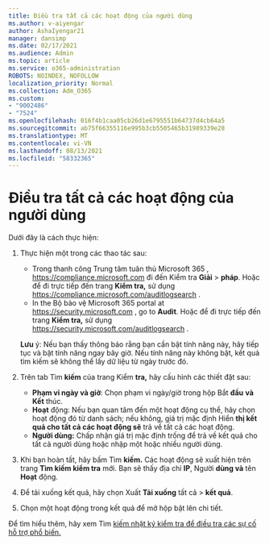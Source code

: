 ```yaml
---
title: Điều tra tất cả các hoạt động của người dùng
ms.author: v-aiyengar
author: AshaIyengar21
manager: dansimp
ms.date: 02/17/2021
ms.audience: Admin
ms.topic: article
ms.service: o365-administration
ROBOTS: NOINDEX, NOFOLLOW
localization_priority: Normal
ms.collection: Adm_O365
ms.custom:
- "9002486"
- "7524"
ms.openlocfilehash: 016f4b1caa05cb26d1e6795551b64737d4cb64a5
ms.sourcegitcommit: ab75f66355116e995b3cb5505465b31989339e28
ms.translationtype: MT
ms.contentlocale: vi-VN
ms.lasthandoff: 08/13/2021
ms.locfileid: "58332365"
---
```

# <a name="investigate-all-the-users-activities"></a>Điều tra tất cả các hoạt động của người dùng

Dưới đây là cách thực hiện:

1. Thực hiện một trong các thao tác sau:
   - Trong thanh công Trung tâm tuân thủ Microsoft 365 , <https://compliance.microsoft.com> đi đến Kiểm tra **Giải** \> **pháp**. Hoặc để đi trực tiếp đến trang **Kiểm tra,** sử dụng <https://compliance.microsoft.com/auditlogsearch> .
   - In the Bộ bảo vệ Microsoft 365 portal at <https://security.microsoft.com> , go to **Audit**. Hoặc để đi trực tiếp đến trang **Kiểm tra,** sử dụng <https://security.microsoft.com/auditlogsearch> .

    **Lưu** ý: Nếu bạn thấy thông báo rằng bạn cần bật tính năng này, hãy tiếp tục và bật tính năng ngay bây giờ. Nếu tính năng này không bật, kết quả tìm kiếm sẽ không thể lấy dữ liệu từ ngày trước đó.

2. Trên tab Tìm **kiếm** của trang Kiểm **tra,** hãy cấu hình các thiết đặt sau:
   - **Phạm vi ngày và giờ**: Chọn phạm vi ngày/giờ trong hộp Bắt **đầu** **và Kết** thúc.
   - **Hoạt** động: Nếu bạn quan tâm đến một hoạt động cụ thể, hãy chọn hoạt động đó từ danh sách; nếu không, giá trị mặc định Hiển **thị kết quả cho tất cả các hoạt động sẽ** trả về tất cả các hoạt động.
   - **Người dùng:** Chấp nhận giá trị mặc định trống để trả về kết quả cho tất cả người dùng hoặc nhập một hoặc nhiều người dùng.

3. Khi bạn hoàn tất, hãy bấm Tìm **kiếm.** Các hoạt động sẽ xuất hiện trên trang **Tìm kiếm kiểm tra** mới. Bạn sẽ thấy địa chỉ **IP**, Người **dùng và** tên **Hoạt** động.

4. Để tải xuống kết quả, hãy chọn Xuất **Tải xuống** tất cả \> **kết quả**.

5. Chọn một hoạt động trong kết quả để mở hộp bật lên chi tiết.

Để tìm hiểu thêm, hãy xem Tìm [kiếm nhật ký kiểm tra để điều tra các sự cố hỗ trợ phổ biến.](https://docs.microsoft.com/microsoft-365/compliance/auditing-troubleshooting-scenarios)
